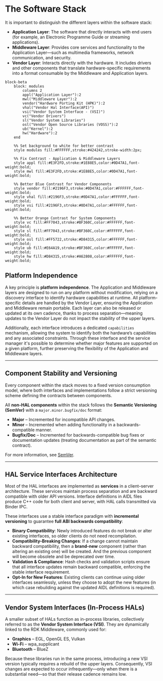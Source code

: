# The Software Stack

It is important to distinguish the different layers within the software stack:

- **Application Layer**: The software that directly interacts with end users (for example, an Electronic Programme Guide or streaming applications).
- **Middleware Layer**: Provides core services and functionality to the Application Layer—such as multimedia frameworks, network communication, and security.
- **Vendor Layer**: Interacts directly with the hardware. It includes drivers and other components that translate hardware-specific requirements into a format consumable by the Middleware and Application layers.

```mermaid
block-beta
    block: modules
        columns 2
        appl("Application Layer"):2
        mwl("Middleware Layer"):2
        vendor("Hardware Porting Kit (HPK)"):2
        vhal("Vendor Hal Interface(API)")
        vsi("Vendor System Interface - (VSI)")
        vc("Vendor Drivers")
        sl("Vendor System Libraries")
        osl("Vendor Open Source Libraries (VOSS)"):2
        ub("Kernel"):2
        hw("Hardware"):2
    end

    %% Set background to white for better contrast
    style modules fill:#FFFFFF,stroke:#424242,stroke-width:2px;

    %% Fix Contrast - Application & Middleware Layers
    style appl fill:#E3F2FD,stroke:#1E88E5,color:#0D47A1,font-weight:bold;
    style mwl fill:#E3F2FD,stroke:#1E88E5,color:#0D47A1,font-weight:bold;

    %% Better Blue Contrast for Vendor Components
    style vendor fill:#2196F3,stroke:#0D47A1,color:#FFFFFF,font-weight:bold;
    style vhal fill:#2196F3,stroke:#0D47A1,color:#FFFFFF,font-weight:bold;
    style vsi fill:#2196F3,stroke:#0D47A1,color:#FFFFFF,font-weight:bold;

    %% Better Orange Contrast for System Components
    style vc fill:#FF7043,stroke:#BF360C,color:#FFFFFF,font-weight:bold;
    style sl fill:#FF7043,stroke:#BF360C,color:#FFFFFF,font-weight:bold;
    style osl fill:#FF5722,stroke:#D84315,color:#FFFFFF,font-weight:bold;
    style ub fill:#E64A19,stroke:#BF360C,color:#FFFFFF,font-weight:bold;
    style hw fill:#D84315,stroke:#A62808,color:#FFFFFF,font-weight:bold;
```

## Platform Independence

A key principle is **platform independence**. The Application and Middleware layers are designed to run on any platform without modification, relying on a discovery interface to identify hardware capabilities at runtime. All platform-specific details are handled by the Vendor Layer, ensuring the Application and Middleware remain portable. Each layer can also be released or updated at its own cadence, thanks to process separation—meaning updates to the Vendor Layer do not impact the stability of the upper layers.

Additionally, each interface introduces a dedicated `capabilities` mechanism, allowing the system to identify both the hardware’s capabilities and any associated constraints. Through these interface and the service manager it's possible to determine whether major features are supported on a given platform, further preserving the flexibility of the Application and Middleware layers.

---

## Component Stability and Versioning

Every component within the stack moves to a fixed version consumption model, where both interfaces and implementations follow a strict versioning scheme defining the contracts between components.

All **non-HAL components** within the stack follows the **Semantic Versioning (SemVer)** with a `major.minor.bugfix/doc` format:

- **Major** – Incremented for incompatible API changes.  
- **Minor** – Incremented when adding functionality in a backwards-compatible manner.  
- **Bugfix/Doc** – Incremented for backwards-compatible bug fixes or documentation updates (treating documentation as part of the semantic contract).

For more information, see [SemVer](https://www.semver.org).

---

## HAL Service Interfaces Architecture

Most of the HAL interfaces are implemented as **services** in a client–server architecture. These services maintain process separation and are backward compatible with older API versions. Interface definitions in AIDL files produce C++ code for both client and server, with HAL calls transmitted via Binder IPC.

These interfaces use a stable interface paradigm with **incremental versioning** to guarantee **full ABI backwards compatibility**:

- **Binary Compatibility**: Newly introduced features do not break or alter existing interfaces, so older clients do not need recompilation.  
- **Compatibility-Breaking Changes**: If a change cannot maintain backward compatibility, then a **brand-new** component (rather than altering an existing one) will be created. And the previous component will become obsolete and be deprecated over time.
- **Validation & Compliance**: Hash checks and validation scripts ensure that all interface updates remain backward compatible, enforcing the stable interface requirement.  
- **Opt-In for New Features**: Existing clients can continue using older interfaces seamlessly, unless they choose to adopt the new features (in which case rebuilding against the updated AIDL definitions is required).

---

## Vendor System Interfaces (In-Process HALs)

A smaller subset of HALs function as in-process libraries, collectively referred to as the **Vendor System Interface (VSI)**. They are dynamically linked to the RDK Middleware, commonly used for:

- **Graphics** – EGL, OpenGL ES, Vulkan
- **Wi-Fi** – wpa_supplicant
- **Bluetooth** – BlueZ

Because these libraries run in the same process, introducing a new VSI version typically requires a rebuild of the upper layers. Consequently, VSI changes are expected to occur infrequently—only when there is a substantial need—so that their release cadence remains low.
